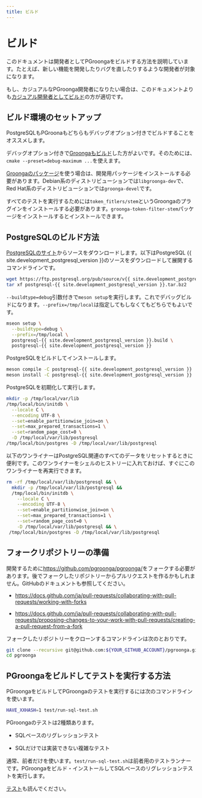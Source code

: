 ```yaml
---
title: ビルド
---
```


# ビルド

このドキュメントは開発者としてPGroongaをビルドする方法を説明しています。たとえば、新しい機能を開発したりバグを直したりするような開発者が対象になります。

もし、カジュアルなPGroonga開発者になりたい場合は、このドキュメントよりも[カジュアル開発者としてビルド](build-casual.html)の方が適切です。

## ビルド環境のセットアップ

PostgreSQLもPGroonaもどちらもデバッグオプション付きでビルドすることをオススメします。

デバッグオプション付きで[Groongaもビルド][groonga-build]した方がよいです。そのためには、`cmake --preset=debug-maximum ...`を使えます。

[Groongaのパッケージ][groonga-install]を使う場合は、開発用パッケージをインストールする必要があります。Debian系のディストリビューションでは`libgroonga-dev`で、Red Hat系のディストリビューションでは`groonga-devel`です。

すべてのテストを実行するためには`token_fitlers/stem`というGroongaのプラグインをインストールする必要があります。`groonga-token-filter-stem`パッケージをインストールするとインストールできます。

## PostgreSQLのビルド方法

[PostgreSQLのサイト][postgresql-source-download]からソースをダウンロードします。以下はPostgreSQL {{ site.development_postgresql_version }}のソースをダウンロードして展開するコマンドラインです。

```bash
wget https://ftp.postgresql.org/pub/source/v{{ site.development_postgresql_version }}/postgresql-{{ site.development_postgresql_version }}.tar.bz2
tar xf postgresql-{{ site.development_postgresql_version }}.tar.bz2
```

`--buildtype=debug`引数付きで`meson setup`を実行します。これでデバッグビルドになります。`--prefix=/tmp/local`は指定してもしなくてもどちらでもよいです。

```bash
mseon setup \
  --buildtype=debug \
  --prefix=/tmp/local \
  postgresql-{{ site.development_postgresql_version }}.build \
  postgresql-{{ site.development_postgresql_version }}
```

PostgreSQLをビルドしてインストールします。

```bash
meson compile -C postgresql-{{ site.development_postgresql_version }}
meson install -C postgresql-{{ site.development_postgresql_version }}
```

PostgreSQLを初期化して実行します。

```bash
mkdir -p /tmp/local/var/lib
/tmp/local/bin/initdb \
  --locale C \
  --encoding UTF-8 \
  --set=enable_partitionwise_join=on \
  --set=max_prepared_transactions=1 \
  --set=random_page_cost=0 \
  -D /tmp/local/var/lib/postgresql
/tmp/local/bin/postgres -D /tmp/local/var/lib/postgresql
```

以下のワンライナーはPostgreSQL関連のすべてのデータをリセットするときに便利です。このワンライナーをシェルのヒストリーに入れておけば、すぐにこのワンライナーを再実行できます。

```bash
rm -rf /tmp/local/var/lib/postgresql && \
  mkdir -p /tmp/local/var/lib/postgresql &&
  /tmp/local/bin/initdb \
    --locale C \
    --encoding UTF-8 \
    --set=enable_partitionwise_join=on \
    --set=max_prepared_transactions=1 \
    --set=random_page_cost=0 \
    -D /tmp/local/var/lib/postgresql && \
 /tmp/local/bin/postgres -D /tmp/local/var/lib/postgresql
```

## フォークリポジトリーの準備

開発するために<https://github.com/pgroonga/pgroonga/>をフォークする必要があります。後でフォークしたリポジトリーからプルリクエストを作るかもしれません。GitHubのドキュメントも参照してください。

* <https://docs.github.com/ja/pull-requests/collaborating-with-pull-requests/working-with-forks>

* <https://docs.github.com/ja/pull-requests/collaborating-with-pull-requests/proposing-changes-to-your-work-with-pull-requests/creating-a-pull-request-from-a-fork>

フォークしたリポジトリーをクローンするコマンドラインは次のとおりです。

```bash
git clone --recursive git@github.com:${YOUR_GITHUB_ACCOUNT}/pgroonga.git
cd pgroonga
```

## PGroongaをビルドしてテストを実行する方法

PGroongaをビルドしてPGroongaのテストを実行するには次のコマンドラインを使います。

```bash
HAVE_XXHASH=1 test/run-sql-test.sh
```

PGroongaのテストは2種類あります。

  * SQLベースのリグレッションテスト

  * SQLだけでは実装できない複雑なテスト

通常、前者だけを使います。`test/run-sql-test.sh`は前者用のテストランナーです。PGroongaをビルド・インストールしてSQLベースのリグレッションテストを実行します。

[テスト](test.html)も読んでください。

[postgresql-source-download]:https://www.postgresql.org/ftp/source/

[groonga-build]:https://groonga.org/ja/docs/install/cmake.html

[groonga-install]:https://groonga.org/ja/docs/install.html
